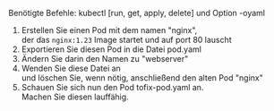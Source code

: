 Benötigte Befehle: kubectl [run, get, apply, delete] und Option -oyaml

1. Erstellen Sie einen Pod mit dem namen "nginx", der das `nginx:1.23` Image startet und auf port 80 lauscht
2. Exportieren Sie diesen Pod in die Datei pod.yaml
3. Ändern Sie darin den Namen zu "webserver"
4. Wenden Sie diese Datei an und löschen Sie, wenn nötig, anschließend den alten Pod "nginx"
5. Schauen Sie sich nun den Pod tofix-pod.yaml an. Machen Sie diesen lauffähig.

